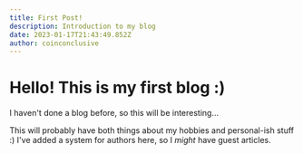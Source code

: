 ```yaml
---
title: First Post!
description: Introduction to my blog
date: 2023-01-17T21:43:49.852Z
author: coinconclusive
---
```


# Hello! This is my first blog :)

I haven't done a blog before, so this will be interesting...

This will probably have both things about my hobbies and personal-ish stuff :)
I've added a system for authors here, so I *might* have guest articles.
